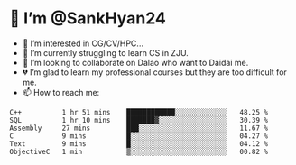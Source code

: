 # 👋 I’m @SankHyan24

- 👀 I’m interested in CG/CV/HPC...
- 🌱 I’m currently struggling to learn CS in ZJU.
- 💞️ I’m looking to collaborate on Dalao who want to Daidai me.
- 💔 I’m glad to learn my professional courses but they are too difficult for me.
- 📫 How to reach me:


<!---
SankHyan24/SankHyan24 is a ✨ special ✨ repository because its `README.md` (this file) appears on your GitHub profile.
You can click the Preview link to take a look at your changes.
--->
<!--START_SECTION:waka-->

```text
C++          1 hr 51 mins    ████████████░░░░░░░░░░░░░   48.25 %
SQL          1 hr 10 mins    ███████▓░░░░░░░░░░░░░░░░░   30.39 %
Assembly     27 mins         ███░░░░░░░░░░░░░░░░░░░░░░   11.67 %
C            9 mins          █░░░░░░░░░░░░░░░░░░░░░░░░   04.27 %
Text         9 mins          █░░░░░░░░░░░░░░░░░░░░░░░░   04.12 %
ObjectiveC   1 min           ▒░░░░░░░░░░░░░░░░░░░░░░░░   00.82 %
```

<!--END_SECTION:waka-->
